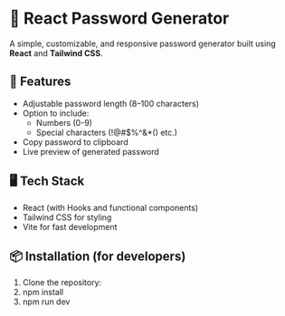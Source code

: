 # 🔐 React Password Generator

A simple, customizable, and responsive password generator built using **React** and **Tailwind CSS**.

## 🚀 Features

- Adjustable password length (8–100 characters)
- Option to include:
  - Numbers (0-9)
  - Special characters (!@#$%^&*() etc.)
- Copy password to clipboard
- Live preview of generated password

## 🖥️ Tech Stack

- React (with Hooks and functional components)
- Tailwind CSS for styling
- Vite for fast development

## 📦 Installation (for developers)

1. Clone the repository:
2. npm install
3. npm run dev  
